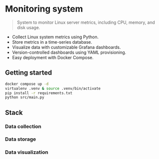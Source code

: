 # Monitoring system

> System to monitor Linux server metrics, including CPU, memory, and disk usage.

- Collect Linux system metrics using Python.
- Store metrics in a time-series database.
- Visualize data with customizable Grafana dashboards.
- Version-controlled dashboards using YAML provisioning.
- Easy deployment with Docker Compose.


## Getting started

```bash
docker compose up -d
virtualenv .venv & source .venv/bin/activate
pip install -r requirements.txt
python src/main.py
```

## Stack

### Data collection
<!-- `psutil` -->

### Data storage
<!-- TimescaleDB -->

### Data visualization

<!-- Grafana
Dashboard -->
